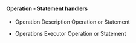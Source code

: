 #### Operation - Statement handlers 

+ Operation
Description Operation or Statement

+ Operations
Executor Operation or Statement 

